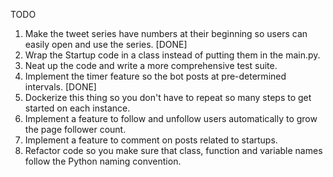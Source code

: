TODO 

1. Make the tweet series have numbers at their beginning so users can easily open and use the series. [DONE]
2. Wrap the Startup code in a class instead of putting them in the main.py. 
3. Neat up the code and write a more comprehensive test suite. 
4. Implement the timer feature so the bot posts at pre-determined intervals. [DONE]
5. Dockerize this thing so you don't have to repeat so many steps to get started on each instance.
6. Implement a feature to follow and unfollow users automatically to grow the page follower count.
7. Implement a feature to comment on posts related to startups.
8. Refactor code so you make sure that class, function and variable names follow the Python naming convention.
